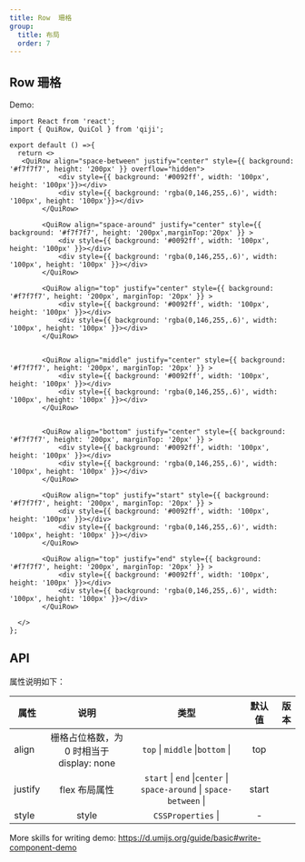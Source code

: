 ```yaml
---
title: Row  珊格
group:
  title: 布局
  order: 7
---
```


## Row 珊格

Demo:

```tsx
import React from 'react';
import { QuiRow, QuiCol } from 'qiji';

export default () =>{
  return <>
   <QuiRow align="space-between" justify="center" style={{ background: '#f7f7f7', height: '200px' }} overflow="hidden">
            <div style={{ background: '#0092ff', width: '100px', height: '100px'}}></div>
            <div style={{ background: 'rgba(0,146,255,.6)', width: '100px', height: '100px'}}></div>
        </QuiRow>

        <QuiRow align="space-around" justify="center" style={{ background: '#f7f7f7', height: '200px',marginTop:'20px' }} >
            <div style={{ background: '#0092ff', width: '100px', height: '100px' }}></div>
            <div style={{ background: 'rgba(0,146,255,.6)', width: '100px', height: '100px' }}></div>
        </QuiRow>

        <QuiRow align="top" justify="center" style={{ background: '#f7f7f7', height: '200px', marginTop: '20px' }} >
            <div style={{ background: '#0092ff', width: '100px', height: '100px' }}></div>
            <div style={{ background: 'rgba(0,146,255,.6)', width: '100px', height: '100px' }}></div>
        </QuiRow>


        <QuiRow align="middle" justify="center" style={{ background: '#f7f7f7', height: '200px', marginTop: '20px' }} >
            <div style={{ background: '#0092ff', width: '100px', height: '100px' }}></div>
            <div style={{ background: 'rgba(0,146,255,.6)', width: '100px', height: '100px' }}></div>
        </QuiRow>


        <QuiRow align="bottom" justify="center" style={{ background: '#f7f7f7', height: '200px', marginTop: '20px' }} >
            <div style={{ background: '#0092ff', width: '100px', height: '100px' }}></div>
            <div style={{ background: 'rgba(0,146,255,.6)', width: '100px', height: '100px' }}></div>
        </QuiRow>

        <QuiRow align="top" justify="start" style={{ background: '#f7f7f7', height: '200px', marginTop: '20px' }} >
            <div style={{ background: '#0092ff', width: '100px', height: '100px' }}></div>
            <div style={{ background: 'rgba(0,146,255,.6)', width: '100px', height: '100px' }}></div>
        </QuiRow>

        <QuiRow align="top" justify="end" style={{ background: '#f7f7f7', height: '200px', marginTop: '20px' }} >
            <div style={{ background: '#0092ff', width: '100px', height: '100px' }}></div>
            <div style={{ background: 'rgba(0,146,255,.6)', width: '100px', height: '100px' }}></div>
        </QuiRow>
 
  </>
};
```
## API

属性说明如下：

| 属性      |                                                                 说明                                                                 |                 类型                  |  默认值  | 版本 |
| --------- | :----------------------------------------------------------------------------------------------------------------------------------: | :-----------------------------------: | :------: | ---: |
| align      |    栅格占位格数，为 0 时相当于 display: none              | `top` \| `middle` \|`bottom` \|  |  top    |
| justify    |   flex 布局属性  | `start` \| `end` \|`center` \| `space-around` \| `space-between` \|    |    start  |
| style      |      style                                                       | `CSSProperties` \|   | -  | 


More skills for writing demo: https://d.umijs.org/guide/basic#write-component-demo
